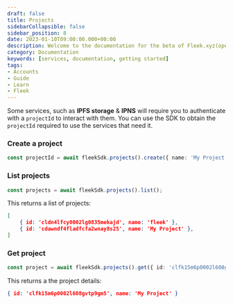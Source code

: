 ```yaml
---
draft: false
title: Projects
sidebarCollapsible: false
sidebar_position: 8
date: 2023-01-10T09:00:00.000+00:00
description: Welcome to the documentation for the beta of Fleek.xyz(opens in a new tab). Whether you are an expert or an absolute beginner, you'll find your answers here.
category: Documentation
keywords: [services, documentation, getting started]
tags:
- Accounts
- Guide
- Learn
- Fleek
---
```


Some services, such as **IPFS storage** & **IPNS** will require you to authenticate with a `projectId` to interact with them. You can use the SDK to obtain the `projectId` required to use the services that need it.

### Create a project

```typescript copy
const projectId = await fleekSdk.projects().create({ name: 'My Project' });
```

### List projects

```typescript copy
const projects = await fleekSdk.projects().list();
```
This returns a list of projects:
```json
[
    { id: 'cldn4lfcy0002lg0835mekajd', name: 'fleek' },
    { id: 'cdawndf4fladfcfa2wnay8s25', name: 'My Project' },
]
```

### Get project

 ```typescript copy
const project = await fleekSdk.projects().get({ id: 'clfk15m6p0002l608gvtp9gm5' })
```
This returns a the project details:
```json
{ id: 'clfk15m6p0002l608gvtp9gm5', name: 'My Project' } 
```

